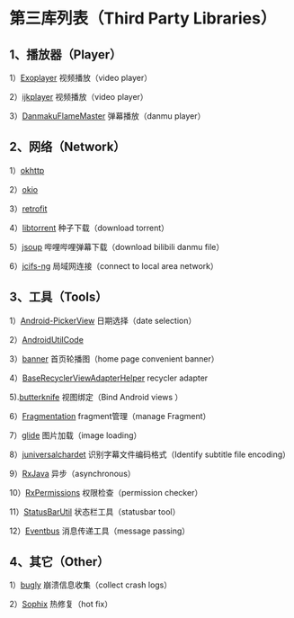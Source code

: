 # 第三库列表（Third Party Libraries） #

## 1、播放器（Player） ##

1）[Exoplayer](https://github.com/google/ExoPlayer)
视频播放（video player）

2）[ijkplayer](https://github.com/bilibili/ijkplayer)
视频播放（video player）

3）[DanmakuFlameMaster](https://github.com/bilibili/DanmakuFlameMaster)
弹幕播放（danmu player）

## 2、网络（Network） ##
1）[okhttp](https://github.com/square/okhttp)

2）[okio](https://github.com/square/okio)

3）[retrofit](https://github.com/square/retrofit)

4）[libtorrent](https://gitlab.com/axet/libtorrent)
种子下载（download torrent）

5）[jsoup](https://github.com/jhy/jsoup)
哔哩哔哩弹幕下载（download bilibili danmu file）

6）[jcifs-ng](https://github.com/AgNO3/jcifs-ng)
局域网连接（connect to local area network）

## 3、工具（Tools） ##

1）[Android-PickerView](https://github.com/Contrarywind/Android-PickerView)
日期选择（date selection）

2）[AndroidUtilCode](https://github.com/Blankj/AndroidUtilCode)

3）[banner](https://github.com/youth5201314/banner)
首页轮播图（home page convenient banner）

4）[BaseRecyclerViewAdapterHelper](https://github.com/CymChad/BaseRecyclerViewAdapterHelper)	
recycler adapter

5).[butterknife](https://github.com/JakeWharton/butterknife)
视图绑定（Bind Android views ）

6）[Fragmentation](https://github.com/YoKeyword/Fragmentation)
fragment管理（manage Fragment）

7）[glide](https://github.com/bumptech/glide)
图片加载（image loading）

8）[juniversalchardet](https://github.com/albfernandez/juniversalchardet)
识别字幕文件编码格式（Identify subtitle file encoding）

9）[RxJava](https://github.com/ReactiveX/RxJava)
异步（asynchronous）

10）[RxPermissions](https://github.com/tbruyelle/RxPermissions)
权限检查（permission checker）

11）[StatusBarUtil](https://github.com/laobie/StatusBarUtil)
状态栏工具（statusbar tool）

12）[Eventbus](https://github.com/greenrobot/EventBus)
消息传递工具（message passing）

## 4、其它（Other） ##
1）[bugly](https://bugly.qq.com/docs/user-guide/instruction-manual-android)
崩溃信息收集（collect crash logs）

2）[Sophix](https://help.aliyun.com/document_detail/53240.html)
热修复（hot fix）

